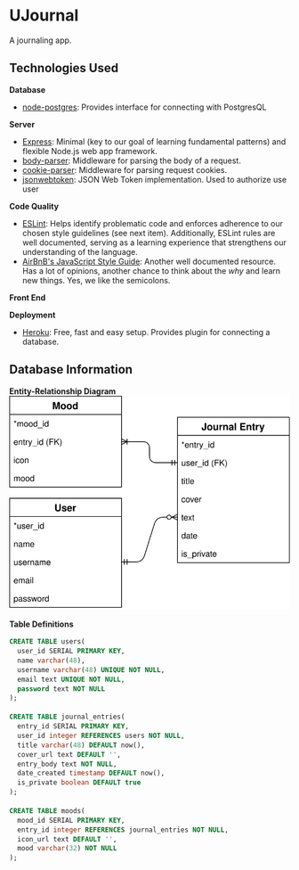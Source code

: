 # UJournal

A journaling app.

## Technologies Used

**Database**

- [node-postgres](https://node-postgres.com/): Provides interface for connecting with PostgresQL

**Server**

- [Express](https://expressjs.com/): Minimal (key to our goal of learning fundamental patterns) and flexible Node.js web app framework.
- [body-parser](https://github.com/expressjs/body-parser): Middleware for parsing the body of a request.
- [cookie-parser](https://github.com/expressjs/cookie-parser): Middleware for parsing request cookies.
- [jsonwebtoken](https://github.com/auth0/node-jsonwebtoken): JSON Web Token implementation. Used to authorize use user

**Code Quality**

- [ESLint](https://eslint.org/): Helps identify problematic code and enforces adherence to our chosen style guidelines (see next item). Additionally, ESLint rules are well documented, serving as a learning experience that strengthens our understanding of the language.
- [AirBnB's JavaScript Style Guide](https://github.com/airbnb/javascript): Another well documented resource. Has a lot of opinions, another chance to think about the _why_ and learn new things. Yes, we like the semicolons.

**Front End**

**Deployment**

- [Heroku](https://devcenter.heroku.com/categories/nodejs-support): Free, fast and easy setup. Provides plugin for connecting a database.

## Database Information

**Entity-Relationship Diagram**
![ERD](./Feels.svg)

**Table Definitions**

```sql
CREATE TABLE users(
  user_id SERIAL PRIMARY KEY,
  name varchar(48),
  username varchar(48) UNIQUE NOT NULL,
  email text UNIQUE NOT NULL,
  password text NOT NULL
);

CREATE TABLE journal_entries(
  entry_id SERIAL PRIMARY KEY,
  user_id integer REFERENCES users NOT NULL,
  title varchar(48) DEFAULT now(),
  cover_url text DEFAULT '',
  entry_body text NOT NULL,
  date_created timestamp DEFAULT now(),
  is_private boolean DEFAULT true
);

CREATE TABLE moods(
  mood_id SERIAL PRIMARY KEY,
  entry_id integer REFERENCES journal_entries NOT NULL,
  icon_url text DEFAULT '',
  mood varchar(32) NOT NULL
);
```
